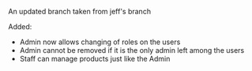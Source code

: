 An updated branch taken from jeff's branch

Added:

- Admin now allows changing of roles on the users
- Admin cannot be removed if it is the only admin left among the users
- Staff can manage products just like the Admin
